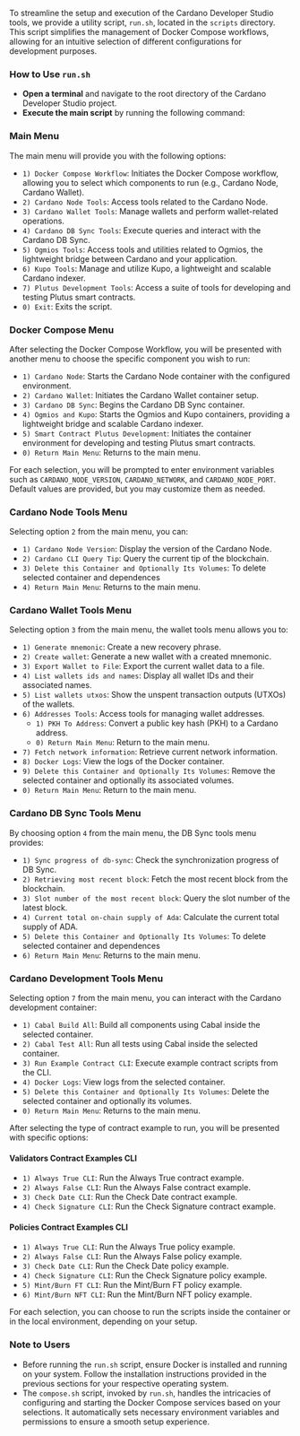To streamline the setup and execution of the Cardano Developer Studio tools, we provide a utility script, `run.sh`, located in the `scripts` directory. This script simplifies the management of Docker Compose workflows, allowing for an intuitive selection of different configurations for development purposes.

### How to Use `run.sh`

- **Open a terminal** and navigate to the root directory of the Cardano Developer Studio project.
- **Execute the main script** by running the following command:

### Main Menu

The main menu will provide you with the following options:

- `1) Docker Compose Workflow`: Initiates the Docker Compose workflow, allowing you to select which components to run (e.g., Cardano Node, Cardano Wallet).
- `2) Cardano Node Tools`: Access tools related to the Cardano Node.
- `3) Cardano Wallet Tools`: Manage wallets and perform wallet-related operations.
- `4) Cardano DB Sync Tools`: Execute queries and interact with the Cardano DB Sync.
- `5) Ogmios Tools`: Access tools and utilities related to Ogmios, the lightweight bridge between Cardano and your application.
- `6) Kupo Tools`: Manage and utilize Kupo, a lightweight and scalable Cardano indexer.
- `7) Plutus Development Tools`: Access a suite of tools for developing and testing Plutus smart contracts.
- `0) Exit`: Exits the script.
  
### Docker Compose Menu

After selecting the Docker Compose Workflow, you will be presented with another menu to choose the specific component you wish to run:

- `1) Cardano Node`: Starts the Cardano Node container with the configured environment.
- `2) Cardano Wallet`: Initiates the Cardano Wallet container setup.
- `3) Cardano DB Sync`: Begins the Cardano DB Sync container.
- `4) Ogmios and Kupo`: Starts the Ogmios and Kupo containers, providing a lightweight bridge and scalable Cardano indexer.
- `5) Smart Contract Plutus Development`: Initiates the container environment for developing and testing Plutus smart contracts.
- `0) Return Main Menu`: Returns to the main menu.

For each selection, you will be prompted to enter environment variables such as `CARDANO_NODE_VERSION`, `CARDANO_NETWORK`, and `CARDANO_NODE_PORT`. Default values are provided, but you may customize them as needed.

### Cardano Node Tools Menu

Selecting option `2` from the main menu, you can:

- `1) Cardano Node Version`: Display the version of the Cardano Node.
- `2) Cardano CLI Query Tip`: Query the current tip of the blockchain.
- `3) Delete this Container and Optionally Its Volumes`: To delete selected container and dependences
- `4) Return Main Menu`: Returns to the main menu.

### Cardano Wallet Tools Menu

Selecting option `3` from the main menu, the wallet tools menu allows you to:

- `1) Generate mnemonic`: Create a new recovery phrase.
- `2) Create wallet`: Generate a new wallet with a created mnemonic.
- `3) Export Wallet to File`: Export the current wallet data to a file.
- `4) List wallets ids and names`: Display all wallet IDs and their associated names.
- `5) List wallets utxos`: Show the unspent transaction outputs (UTXOs) of the wallets.
- `6) Addresses Tools`: Access tools for managing wallet addresses.
   - `1) PKH To Address`: Convert a public key hash (PKH) to a Cardano address.
   - `0) Return Main Menu`: Return to the main menu.
- `7) Fetch network information`: Retrieve current network information.
- `8) Docker Logs`: View the logs of the Docker container.
- `9) Delete this Container and Optionally Its Volumes`: Remove the selected container and optionally its associated volumes.
- `0) Return Main Menu`: Return to the main menu.



### Cardano DB Sync Tools Menu

By choosing option `4` from the main menu, the DB Sync tools menu provides:

- `1) Sync progress of db-sync`: Check the synchronization progress of DB Sync.
- `2) Retrieving most recent block`: Fetch the most recent block from the blockchain.
- `3) Slot number of the most recent block`: Query the slot number of the latest block.
- `4) Current total on-chain supply of Ada`: Calculate the current total supply of ADA.
- `5) Delete this Container and Optionally Its Volumes`: To delete selected container and dependences
- `6) Return Main Menu`: Returns to the main menu.

### Cardano Development Tools Menu
Selecting option `7` from the main menu, you can interact with the Cardano development container:

- `1) Cabal Build All`: Build all components using Cabal inside the selected container.
- `2) Cabal Test All`: Run all tests using Cabal inside the selected container.
- `3) Run Example Contract CLI`: Execute example contract scripts from the CLI.
- `4) Docker Logs`: View logs from the selected container.
- `5) Delete this Container and Optionally Its Volumes`: Delete the selected container and optionally its volumes.
- `0) Return Main Menu`: Returns to the main menu.

After selecting the type of contract example to run, you will be presented with specific options:

#### Validators Contract Examples CLI
- `1) Always True CLI`: Run the Always True contract example.
- `2) Always False CLI`: Run the Always False contract example.
- `3) Check Date CLI`: Run the Check Date contract example.
- `4) Check Signature CLI`: Run the Check Signature contract example.
#### Policies Contract Examples CLI
- `1) Always True CLI`: Run the Always True policy example.
- `2) Always False CLI`: Run the Always False policy example.
- `3) Check Date CLI`: Run the Check Date policy example.
- `4) Check Signature CLI`: Run the Check Signature policy example.
- `5) Mint/Burn FT CLI`: Run the Mint/Burn FT policy example.
- `6) Mint/Burn NFT CLI`: Run the Mint/Burn NFT policy example.

For each selection, you can choose to run the scripts inside the container or in the local environment, depending on your setup.
### Note to Users

- Before running the `run.sh` script, ensure Docker is installed and running on your system. Follow the installation instructions provided in the previous sections for your respective operating system.
- The `compose.sh` script, invoked by `run.sh`, handles the intricacies of configuring and starting the Docker Compose services based on your selections. It automatically sets necessary environment variables and permissions to ensure a smooth setup experience.
